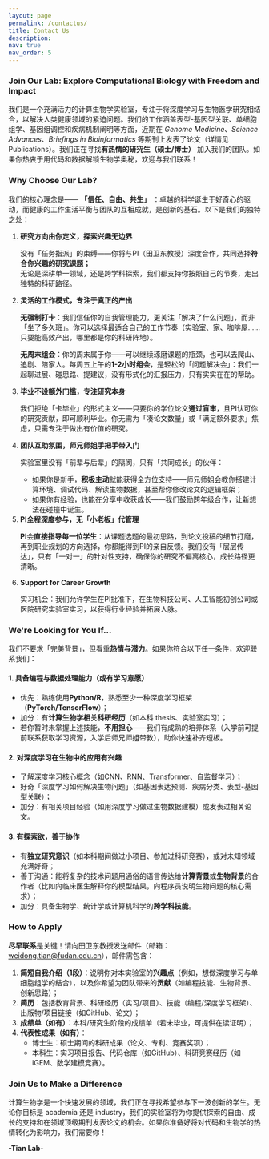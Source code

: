 ```yaml
---
layout: page
permalink: /contactus/
title: Contact Us
description: 
nav: true
nav_order: 5
---
```


<h3>Join Our Lab: Explore Computational Biology with Freedom and Impact</h3>

<p>我们是一个充满活力的计算生物学实验室，专注于将深度学习与生物医学研究相结合，以解决人类健康领域的紧迫问题。我们的工作涵盖表型-基因型关联、单细胞组学、基因组调控和疾病机制阐明等方面，近期在 <em>Genome Medicine</em>、<em>Science Advances</em>、<em>Briefings in Bioinformatics</em> 等期刊上发表了论文（详情见Publications）。我们正在寻找<strong>有热情的研究生（硕士/博士）</strong> 加入我们的团队。如果你热衷于用代码和数据解锁生物学奥秘，欢迎与我们联系！</p>

<h3>Why Choose Our Lab?</h3>

<p>我们的核心理念是—— <strong>「信任、自由、共生」</strong> ：卓越的科学诞生于好奇心的驱动，而健康的工作生活平衡与团队的互相成就，是创新的基石。以下是我们的独特之处：</p>

<ol>
  <li><strong>研究方向由你定义，探索兴趣无边界</strong>
    <p>没有「任务指派」的束缚——你将与PI（田卫东教授）深度合作，共同选择<strong>符合你兴趣的研究课题；</strong><br>
    无论是深耕单一领域，还是跨学科探索，我们都支持你按照自己的节奏，走出独特的科研路径。</p>
  </li>
  <li><strong>灵活的工作模式，专注于真正的产出</strong>
    <p><strong>无强制打卡</strong>：我们信任你的自我管理能力，更关注「解决了什么问题」，而非「坐了多久班」。你可以选择最适合自己的工作节奏（实验室、家、咖啡屋……只要能高效产出，哪里都是你的科研阵地）。</p>
    <p><strong>无周末组会</strong>：你的周末属于你——可以继续琢磨课题的瓶颈，也可以去爬山、追剧、陪家人。每周五上午的<strong>1-2小时组会</strong>，是轻松的「问题解决会」：我们一起聊进展、碰思路、提建议，没有形式化的汇报压力，只有实实在在的帮助。</p>
  </li>
  <li><strong>毕业不设额外门槛，专注研究本身</strong>
    <p>我们拒绝「卡毕业」的形式主义——只要你的学位论文<strong>通过盲审</strong>，且PI认可你的研究贡献，即可顺利毕业。你无需为「凑论文数量」或「满足额外要求」焦虑，只需专注于做出有价值的研究。</p>
  </li>
  <li><strong>团队互助氛围，师兄师姐手把手带入门</strong>
    <p>实验室里没有「前辈与后辈」的隔阂，只有「共同成长」的伙伴：</p>
    <ul>
      <li>如果你是新手，<strong>积极主动</strong>就能获得全方位支持——师兄师姐会教你搭建计算环境、调试代码、解读生物数据，甚至帮你修改论文的逻辑框架；</li>
      <li>如果你有经验，也能在分享中收获成长——我们鼓励跨年级合作，让新想法在碰撞中诞生。</li>
    </ul>
  </li>
  <li><strong>PI全程深度参与，无「小老板」代管理</strong>
    <p><strong>PI</strong>会<strong>直接指导每一位学生</strong>：从课题选题的最初思路，到论文投稿的细节打磨，再到职业规划的方向选择，你都能得到PI的亲自反馈。我们没有「层层传达」，只有「一对一」的针对性支持，确保你的研究不偏离核心，成长路径更清晰。</p>
  </li>
  <li><strong>Support for Career Growth</strong>
    <p>实习机会：我们允许学生在PI批准下，在生物科技公司、人工智能初创公司或医院研究实验室实习，以获得行业经验并拓展人脉。</p>
  </li>
</ol>

<h3>We're Looking for You If...</h3>

<p>我们不要求「完美背景」，但看重<strong>热情与潜力</strong>。如果你符合以下任一条件，欢迎联系我们：</p>

<h4>1. 具备编程与数据处理能力（或有学习意愿）</h4>
<ul>
  <li>优先：熟练使用<strong>Python/R</strong>，熟悉至少一种深度学习框架（<strong>PyTorch/TensorFlow</strong>）；</li>
  <li>加分：有<strong>计算生物学相关科研经历</strong>（如本科 thesis、实验室实习）；</li>
  <li>若你暂时未掌握上述技能，<strong>不用担心</strong>——我们有成熟的培养体系（入学前可提前联系获取学习资源，入学后师兄师姐带教），助你快速补齐短板。</li>
</ul>

<h4>2. 对深度学习在生物中的应用有兴趣</h4>
<ul>
  <li>了解深度学习核心概念（如CNN、RNN、Transformer、自监督学习）；</li>
  <li>好奇「深度学习如何解决生物问题」（如基因表达预测、疾病分类、表型-基因型关联）；</li>
  <li>加分：有相关项目经验（如用深度学习做过生物数据建模）或发表过相关论文。</li>
</ul>

<h4>3. 有探索欲，善于协作</h4>
<ul>
  <li>有<strong>独立研究意识</strong>（如本科期间做过小项目、参加过科研竞赛），或对未知领域充满好奇；</li>
  <li>善于沟通：能将复杂的技术问题用通俗的语言传达给<strong>计算背景</strong>或<strong>生物背景</strong>的合作者（比如向临床医生解释你的模型结果，向程序员说明生物问题的核心需求）；</li>
  <li>加分：具备生物学、统计学或计算机科学的<strong>跨学科技能</strong>。</li>
</ul>

<h3>How to Apply</h3>

<p><strong>尽早联系</strong>是关键！请向田卫东教授发送邮件（邮箱：<a href="mailto:weidong.tian@fudan.edu.cn">weidong.tian@fudan.edu.cn</a>），邮件需包含：</p>

<ol>
  <li><strong>简短自我介绍（1段）</strong>：说明你对本实验室的<strong>兴趣点</strong>（例如，想做深度学习与单细胞组学的结合），以及你希望为团队带来的<strong>贡献</strong>（如编程技能、生物背景、创新思路）；</li>
  <li><strong>简历</strong>：包括教育背景、科研经历（实习/项目）、技能（编程/深度学习框架）、出版物/项目链接（如GitHub、论文）；</li>
  <li><strong>成绩单（如有）</strong>：本科/研究生阶段的成绩单（若未毕业，可提供在读证明）；</li>
  <li><strong>代表性成果（如有）</strong>：
    <ul>
      <li>博士生：硕士期间的科研成果（论文、专利、竞赛奖项）；</li>
      <li>本科生：实习项目报告、代码仓库（如GitHub）、科研竞赛经历（如iGEM、数学建模竞赛）。</li>
    </ul>
  </li>
</ol>

<h3>Join Us to Make a Difference</h3>

<p>计算生物学是一个快速发展的领域，我们正在寻找希望参与下一波创新的学生。无论你目标是 academia 还是 industry，我们的实验室将为你提供探索的自由、成长的支持和在领域顶级期刊发表论文的机会。如果你准备好将对代码和生物学的热情转化为影响力，我们需要你！</p>

<p><strong>-Tian Lab-</strong></p>